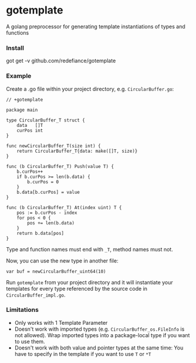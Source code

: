 # gotemplate
A golang preprocessor for generating template instantiations of types and functions

### Install

got get -v github.com/redefiance/gotemplate

### Example

Create a .go file within your project directory, e.g. `CircularBuffer.go`:

```
// +gotemplate

package main

type CircularBuffer_T struct {
	data   []T
	curPos int
}

func newCircularBuffer_T(size int) {
	return CircularBuffer_T{data: make([]T, size)}
}

func (b CircularBuffer_T) Push(value T) {
	b.curPos++
	if b.curPos >= len(b.data) {
		b.curPos = 0
	}
	b.data[b.curPos] = value
}

func (b CircularBuffer_T) At(index uint) T {
	pos := b.curPos - index
	for pos < 0 {
		pos += len(b.data)
	}
	return b.data[pos]
}
```

Type and function names must end with `_T`, method names must not.

Now, you can use the new type in another file:

```
var buf = newCircularBuffer_uint64(10)
```

Run `gotemplate` from your project directory and it will instantiate your templates for every type referenced by the source code in `CircularBuffer_impl.go`.

### Limitations

* Only works with 1 Template Parameter  
* Doesn't work with imported types (e.g. `CircularBuffer_os.FileInfo` is not allowed). Wrap imported types into a package-local type if you want to use them.  
* Doesn't work with both value and pointer types at the same time: You have to specify in the template if you want to use `T` or `*T`

